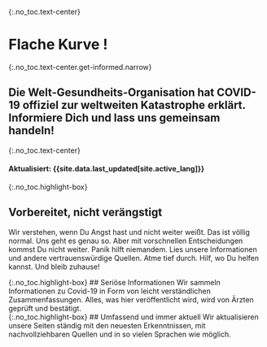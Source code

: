 <div markdown="1" class="hero">

{:.no_toc.text-center}
# Flache Kurve !

{:.no_toc.text-center.get-informed.narrow}
## Die Welt-Gesundheits-Organisation hat COVID-19 offiziel zur weltweiten Katastrophe erklärt. Informiere Dich und lass uns gemeinsam handeln!

{:.no_toc.text-center}
#### Aktualisiert: {{site.data.last_updated[site.active_lang]}}

<div class="missions">
<div markdown="1" class="mission">
{:.no_toc.highlight-box}

## Vorbereitet, nicht verängstigt
Wir verstehen, wenn Du Angst hast und nicht weiter weißt. Das ist völlig normal. Uns geht es genau so. Aber mit vorschnellen Entscheidungen kommst Du nicht weiter. Panik hilft niemandem. Lies unsere Informationen und andere vertrauenswürdige Quellen. Atme tief durch. Hilf, wo Du helfen kannst. Und bleib zuhause!
</div>
<div markdown="1" class="mission">
{:.no_toc.highlight-box}
## Seriöse Informationen
Wir sammeln Informationen zu Covid-19 in Form von leicht verständlichen Zusammenfassungen. Alles, was hier veröffentlicht wird, wird von Ärzten geprüft und bestätigt.
</div>
<div markdown="1" class="mission">
{:.no_toc.highlight-box}
## Umfassend und immer aktuell
Wir aktualisieren unsere Seiten ständig mit den neuesten Erkenntnissen, mit nachvollziehbaren Quellen und in so vielen Sprachen wie möglich.
</div>
</div>

</div>
